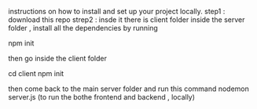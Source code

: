 
 instructions on how to install and set up your project locally.
 step1 : download this repo
 strep2 : insde it there is client folder inside the server folder , install all the dependencies by running 

 npm init

 then go inside the client folder

 cd client
 npm init

 then come back to the main server folder and run this command
 nodemon server.js (to run the bothe frontend and backend , locally)

